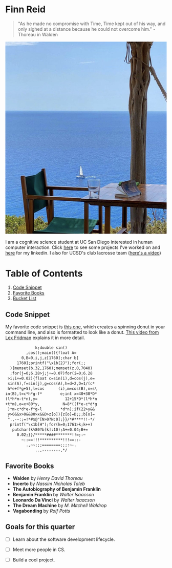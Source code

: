 # Finn Reid
> "As he made no compromise with Time, Time kept out of his way, and only sighed at a distance because he could not overcome him." - Thoreau in Walden

![](IMG_0240.JPG)


I am a cognitive science student at UC San Diego interested in human computer interaction. Click [here](https://stayingqold.github.io/projects/) to see some projects I've worked on and [here](https://www.linkedin.com/in/finnreid/) for my linkedin. I also for UCSD's club lacrosse team ([here's a video](goal.MP4))

# Table of Contents
1. [Code Snippet](#code-cnippet)
2. [Favorite Books](#favorite-books)
3. [Bucket List](#bucket-list)


## Code Snippet
My favorite code snippet is [this one](https://www.a1k0n.net/2011/07/20/donut-math.html), which creates a spinning donut in your command line, and also is formatted to look like a donut. [This video from Lex Fridman](https://www.youtube.com/watch?v=DEqXNfs_HhY) explains it in more detail.
```
             k;double sin()
         ,cos();main(){float A=
       0,B=0,i,j,z[1760];char b[
     1760];printf("\x1b[2J");for(;;
  ){memset(b,32,1760);memset(z,0,7040)
  ;for(j=0;6.28>j;j+=0.07)for(i=0;6.28
 >i;i+=0.02){float c=sin(i),d=cos(j),e=
 sin(A),f=sin(j),g=cos(A),h=d+2,D=1/(c*
 h*e+f*g+5),l=cos      (i),m=cos(B),n=s\
in(B),t=c*h*g-f*        e;int x=40+30*D*
(l*h*m-t*n),y=            12+15*D*(l*h*n
+t*m),o=x+80*y,          N=8*((f*e-c*d*g
 )*m-c*d*e-f*g-l        *d*n);if(22>y&&
 y>0&&x>0&&80>x&&D>z[o]){z[o]=D;;;b[o]=
 ".,-~:;=!*#$@"[N>0?N:0];}}/*#****!!-*/
  printf("\x1b[H");for(k=0;1761>k;k++)
   putchar(k%80?b[k]:10);A+=0.04;B+=
     0.02;}}/*****####*******!!=;:~
       ~::==!!!**********!!!==::-
         .,~~;;;========;;;:~-.
             ..,--------,*/
```

## Favorite Books
* __Walden__ by *Henry David Thoreau*
* __Incerto__ by *Nassim Nicholas Taleb*
* __The Autobiography of Benjamin Franklin__
* __Benjamin Franklin__ by _Walter Isaacson_
* __Leonardo Da Vinci__ by _Walter Isaacson_
* __The Dream Machine__ by _M. Mitchell Waldrop_
* __Vagabonding__ by _Rolf Potts_

## Goals for this quarter
- [ ] Learn about the software development lifecycle.
- [ ] Meet more people in CS. 
- [ ] Build a cool project.

